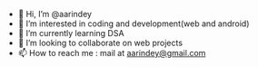 - 👋 Hi, I’m @aarindey
- 👀 I’m interested in coding and development(web and android)
- 🌱 I’m currently learning DSA 
- 💞️ I’m looking to collaborate on web projects
- 📫 How to reach me : mail at aarindey@gmail.com

<!---
aarindey/aarindey is a ✨ special ✨ repository because its `README.md` (this file) appears on your GitHub profile.
You can click the Preview link to take a look at your changes.
--->
